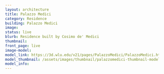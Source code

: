 ```yaml
---
layout: architecture
title: Palazzo Medici
category: Residence
building: Palazzo Medici
image: 
status: live
blurb: Residence built by Cosimo de' Medici
thumbnail: 
front_page: live
image-model: 
model_link: https://3d.wlu.edu/v21/pages/PalazzoMedici/PalazzoMedici.html
model_thumbnail: /assets/images/thumbnail/palazzomedici-thumbnail-model.png
model_info: 
---
```

